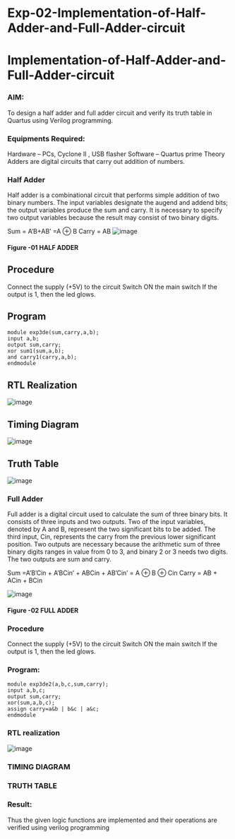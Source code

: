 # Exp-02-Implementation-of-Half-Adder-and-Full-Adder-circuit

# Implementation-of-Half-Adder-and-Full-Adder-circuit
### AIM:
To design a half adder and full adder circuit and verify its truth table in Quartus using Verilog programming.

### Equipments Required:
Hardware – PCs, Cyclone II , USB flasher
Software – Quartus prime
Theory
Adders are digital circuits that carry out addition of numbers.

### Half Adder
Half adder is a combinational circuit that performs simple addition of two binary numbers. The input variables designate the augend and addend bits; the output variables produce the sum and carry. It is necessary to specify two output variables because the result may consist of two binary digits.

Sum = A’B+AB’ =A ⊕ B Carry = AB
![image](https://user-images.githubusercontent.com/36288975/163552156-a13e5a56-c638-4110-97d9-8896907c8d25.png)

#### Figure -01 HALF ADDER 

## Procedure
Connect the supply (+5V) to the circuit Switch ON the main switch If the output is 1, then the led glows.
## Program
```
module exp3de(sum,carry,a,b); 
input a,b; 
output sum,carry; 
xor sum1(sum,a,b); 
and carry1(carry,a,b); 
endmodule
```
## RTL Realization
![image](https://github.com/arshitha7/Exp-02-Implementation-of-Half-Adder-and-Full-Adder-circuit/assets/144979143/6c3f0818-f9e4-46f6-8c1b-2c08956c1352)
## Timing Diagram
![image](https://github.com/arshitha7/Exp-02-Implementation-of-Half-Adder-and-Full-Adder-circuit/assets/144979143/ed85bf01-2824-4da4-9d0c-23f7b6045543)
## Truth Table
![image](https://github.com/arshitha7/Exp-02-Implementation-of-Half-Adder-and-Full-Adder-circuit/assets/144979143/46710f81-2628-42f6-9d6c-2721cad31ff4)



### Full Adder
Full adder is a digital circuit used to calculate the sum of three binary bits. It consists of three inputs and two outputs. Two of the input variables, denoted by A and B, represent the two significant bits to be added. The third input, Cin, represents the carry from the previous lower significant position. Two outputs are necessary because the arithmetic sum of three binary digits ranges in value from 0 to 3, and binary 2 or 3 needs two digits. The two outputs are sum and carry.

Sum =A’B’Cin + A’BCin’ + ABCin + AB’Cin’ = A ⊕ B ⊕ Cin Carry = AB + ACin + BCin

 

![image](https://user-images.githubusercontent.com/36288975/163552057-b3547877-6d07-45b4-b7e0-bcfebfad9e1d.png)

#### Figure -02 FULL ADDER 

### Procedure

Connect the supply (+5V) to the circuit
Switch ON the main switch
If the output is 1, then the led glows.
### Program:
```
module exp3de2(a,b,c,sum,carry);
input a,b,c;
output sum,carry;
xor(sum,a,b,c);
assign carry=a&b | b&c | a&c;
endmodule
```
### RTL realization
![image](https://github.com/arshitha7/Exp-02-Implementation-of-Half-Adder-and-Full-Adder-circuit/assets/144979143/40acd47a-3aa0-4bbd-8f54-0f5d0e1edfbb)


### TIMING DIAGRAM


### TRUTH TABLE 

### Result:
Thus the given logic functions are implemented and their operations are verified using verilog programming

